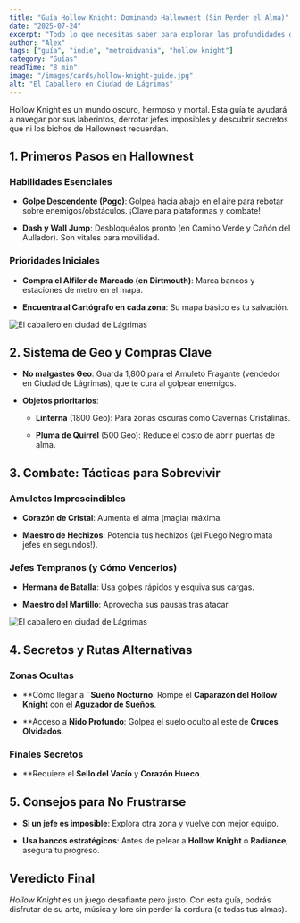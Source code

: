 ```yaml
---
title: "Guía Hollow Knight: Dominando Hallownest (Sin Perder el Alma)"
date: "2025-07-24"
excerpt: "Todo lo que necesitas saber para explorar las profundidades de este metroidvania indie, desde mecánicas básicas hasta secretos ocultos."
author: "Alex"
tags: ["guía", "indie", "metroidvania", "hollow knight"]
category: "Guías"
readTime: "8 min"
image: "/images/cards/hollow-knight-guide.jpg"
alt: "El Caballero en Ciudad de Lágrimas"
---
```


Hollow Knight es un mundo oscuro, hermoso y mortal. Esta guía te ayudará a navegar por sus laberintos, derrotar jefes imposibles y descubrir secretos que ni los bichos de Hallownest recuerdan.

## 1. Primeros Pasos en Hallownest

### Habilidades Esenciales

- **Golpe Descendente (Pogo)**: Golpea hacia abajo en el aire para rebotar sobre enemigos/obstáculos. ¡Clave para plataformas y combate!

- **Dash y Wall Jump**: Desbloquéalos pronto (en Camino Verde y Cañón del Aullador). Son vitales para movilidad.

### Prioridades Iniciales

- **Compra el Alfiler de Marcado (en Dirtmouth)**: Marca bancos y estaciones de metro en el mapa.

- **Encuentra al Cartógrafo en cada zona**: Su mapa básico es tu salvación.

![El caballero en ciudad de Lágrimas](/images/articles/hollow-knight-guide-01.jpg)

## 2. Sistema de Geo y Compras Clave

- **No malgastes Geo**: Guarda 1,800 para el Amuleto Fragante (vendedor en Ciudad de Lágrimas), que te cura al golpear enemigos.

- **Objetos prioritarios**:

  - **Linterna** (1800 Geo): Para zonas oscuras como Cavernas Cristalinas.

  - **Pluma de Quirrel** (500 Geo): Reduce el costo de abrir puertas de alma.

## 3. Combate: Tácticas para Sobrevivir

### Amuletos Imprescindibles

- **Corazón de Cristal**: Aumenta el alma (magia) máxima.

- **Maestro de Hechizos**: Potencia tus hechizos (¡el Fuego Negro mata jefes en segundos!).

### Jefes Tempranos (y Cómo Vencerlos)

- **Hermana de Batalla**: Usa golpes rápidos y esquiva sus cargas.

- **Maestro del Martillo**: Aprovecha sus pausas tras atacar.

![El caballero en ciudad de Lágrimas](/images/articles/hollow-knight-guide-02.jpg)

## 4. Secretos y Rutas Alternativas

### Zonas Ocultas

- \*\*Cómo llegar a ¨**Sueño Nocturno**: Rompe el **Caparazón del Hollow Knight** con el **Aguzador de Sueños**.

- \*\*Acceso a **Nido Profundo**: Golpea el suelo oculto al este de **Cruces Olvidados**.

### Finales Secretos

- \*\*Requiere el **Sello del Vacío** y **Corazón Hueco**.

## 5. Consejos para No Frustrarse

- **Si un jefe es imposible**: Explora otra zona y vuelve con mejor equipo.

- **Usa bancos estratégicos**: Antes de pelear a **Hollow Knight** o **Radiance**, asegura tu progreso.

## Veredicto Final

_Hollow Knight_ es un juego desafiante pero justo. Con esta guía, podrás disfrutar de su arte, música y lore sin perder la cordura (o todas tus almas).
